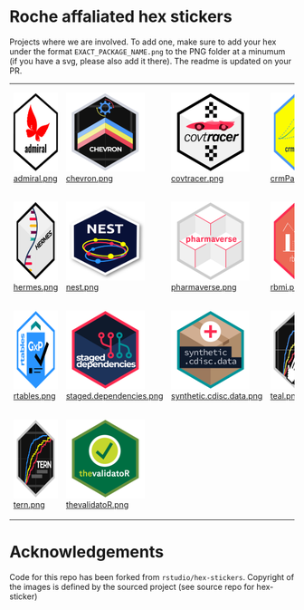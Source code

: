 
# Roche affaliated hex stickers

Projects where we are involved. To add one, make sure to add your hex
under the format `EXACT_PACKAGE_NAME.png` to the PNG folder at a minumum
(if you have a svg, please also add it there). The readme is updated on
your PR.

<table>

<tr>

<td>

<img alt="Logo for admiral" src="thumbs/admiral.png" width="139" height="139"><br /><a href="PNG/admiral.png">admiral.png</a><br />

</td>

<td>

<img alt="Logo for chevron" src="thumbs/chevron.png" width="139" height="139"><br /><a href="PNG/chevron.png">chevron.png</a><br />

</td>

<td>

<img alt="Logo for covtracer" src="thumbs/covtracer.png" width="139" height="139"><br /><a href="PNG/covtracer.png">covtracer.png</a><br />

</td>

<td>

<img alt="Logo for crmPack" src="thumbs/crmPack.png" width="139" height="139"><br /><a href="PNG/crmPack.png">crmPack.png</a><br />

</td>

</tr>

<tr>

<td>

<img alt="Logo for hermes" src="thumbs/hermes.png" width="139" height="139"><br /><a href="PNG/hermes.png">hermes.png</a><br />

</td>

<td>

<img alt="Logo for nest" src="thumbs/nest.png" width="139" height="139"><br /><a href="PNG/nest.png">nest.png</a><br />

</td>

<td>

<img alt="Logo for pharmaverse" src="thumbs/pharmaverse.png" width="139" height="139"><br /><a href="PNG/pharmaverse.png">pharmaverse.png</a><br />

</td>

<td>

<img alt="Logo for rbmi" src="thumbs/rbmi.png" width="139" height="139"><br /><a href="PNG/rbmi.png">rbmi.png</a><br />

</td>

</tr>

<tr>

<td>

<img alt="Logo for rtables" src="thumbs/rtables.png" width="139" height="139"><br /><a href="PNG/rtables.png">rtables.png</a><br />

</td>

<td>

<img alt="Logo for staged.dependencies" src="thumbs/staged.dependencies.png" width="139" height="139"><br /><a href="PNG/staged.dependencies.png">staged.dependencies.png</a><br />

</td>

<td>

<img alt="Logo for synthetic.cdisc.data" src="thumbs/synthetic.cdisc.data.png" width="139" height="139"><br /><a href="PNG/synthetic.cdisc.data.png">synthetic.cdisc.data.png</a><br />

</td>

<td>

<img alt="Logo for teal" src="thumbs/teal.png" width="139" height="139"><br /><a href="PNG/teal.png">teal.png</a><br />

</td>

</tr>

<tr>

<td>

<img alt="Logo for tern" src="thumbs/tern.png" width="139" height="139"><br /><a href="PNG/tern.png">tern.png</a><br />

</td>

<td>

<img alt="Logo for thevalidatoR" src="thumbs/thevalidatoR.png" width="139" height="139"><br /><a href="PNG/thevalidatoR.png">thevalidatoR.png</a><br />

</td>

</tr>

</table>

# Acknowledgements

Code for this repo has been forked from `rstudio/hex-stickers`.
Copyright of the images is defined by the sourced project (see source
repo for hex-sticker)
